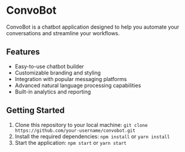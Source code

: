 # ConvoBot

ConvoBot is a chatbot application designed to help you automate your conversations and streamline your workflows.

## Features

* Easy-to-use chatbot builder
* Customizable branding and styling
* Integration with popular messaging platforms
* Advanced natural language processing capabilities
* Built-in analytics and reporting

## Getting Started

1. Clone this repository to your local machine: `git clone https://github.com/your-username/convobot.git`
2. Install the required dependencies: `npm install` or `yarn install`
3. Start the application: `npm start` or `yarn start`
